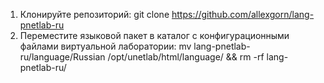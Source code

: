 1. Клонируйте репозиторий: git clone https://github.com/allexgorn/lang-pnetlab-ru
2. Переместите языковой пакет в каталог с конфигурационными файлами виртуальной лаборатории: mv lang-pnetlab-ru/language/Russian /opt/unetlab/html/language/ && rm -rf lang-pnetlab-ru/
